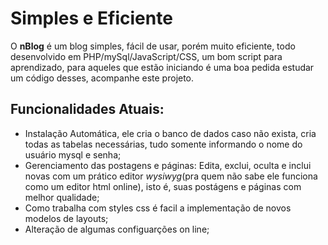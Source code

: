 # Simples e Eficiente #

O **nBlog** é um blog simples, fácil de usar, porém muito eficiente, todo desenvolvido em PHP/mySql/JavaScript/CSS, um bom script para aprendizado, para aqueles que estão iniciando é uma boa pedida estudar um código desses, acompanhe este projeto.


## Funcionalidades Atuais: ##

  * Instalação Automática, ele cria o banco de dados caso não exista, cria todas as tabelas necessárias, tudo somente informando o nome do usuário mysql e senha;
  * Gerenciamento das postagens e páginas: Edita, exclui, oculta e inclui novas com um prático editor _wysiwyg_(pra quem não sabe ele funciona como um editor html online), isto é, suas postágens e páginas com melhor qualidade;
  * Como trabalha com styles css é facil a implementação de novos modelos de layouts;
  * Alteração de algumas configuarções on line;